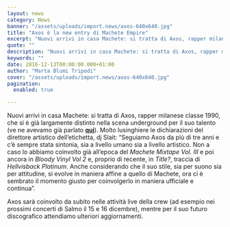 ```yaml
---
layout: news
category: News
banner: "/assets/uploads/import.news/axos-640x640.jpg"
title: "Axos è la new entry di Machete Empire"
excerpt: "Nuovi arrivi in casa Machete: si tratta di Axos, rapper milanese classe 1990, che si è già largamente distinto nella scena underground per il suo talento (ve ne avevamo già parlato qui). Molto lusinghiere le dichiarazioni del direttore artistico dell’etichetta, dj Slait: “Seguiamo Axos da più di tre anni e c’è sempre stata sintonia, sia a [&hellip"
quote: ""
description: "Nuovi arrivi in casa Machete: si tratta di Axos, rapper milanese classe 1990, che si è già largamente distinto nella scena underground per il suo talento (ve ne avevamo già parlato qui). Molto lusinghiere le dichiarazioni del direttore artistico dell’etichetta, dj Slait: “Seguiamo Axos da più di tre anni e c’è sempre stata sintonia, sia a [&hellip"
keywords: ""
date: 2016-12-13T00:00:00.000+01:00
author: "Marta Blumi Tripodi"
cover: "/assets/uploads/import.news/axos-640x640.jpg"
pagination:
  enabled: true

---
```


Nuovi arrivi in casa Machete: si tratta di Axos, rapper milanese classe 1990, che si è già largamente distinto nella scena underground per il suo talento (ve ne avevamo già parlato [**qui**](https://hotmc.com/axos-black-mamba-video/)). Molto lusinghiere le dichiarazioni del direttore artistico dell’etichetta, dj Slait: “Seguiamo Axos da più di tre anni e c’è sempre stata sintonia, sia a livello umano sia a livello artistico. Non a caso lo abbiamo coinvolto già all’epoca del _Machete Mixtape Vol. III_ e poi ancora in _Bloody Vinyl Vol 2_ e, proprio di recente, in _Title?_, traccia di _Hellvisback Platinum_. Anche considerando che il suo stile, sia per suono sia per attitudine, si evolve in maniera affine a quello di Machete, ora ci è sembrato il momento giusto per coinvolgerlo in maniera ufficiale e continua”.

Axos sarà coinvolto da subito nelle attività live della crew (ad esempio nei prossimi concerti di Salmo il 15 e 16 dicembre), mentre per il suo futuro discografico attendiamo ulteriori aggiornamenti.